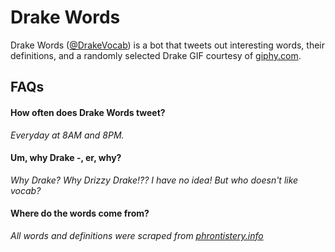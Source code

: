 # Drake Words

Drake Words ([@DrakeVocab](https://twitter.com/DrakeVocab)) is a bot that tweets out interesting words, their definitions, and a randomly selected Drake GIF courtesy of [giphy.com](http://giphy.com/). 

## FAQs

#### How often does Drake Words tweet?
_Everyday at 8AM and 8PM._

#### Um, why Drake -, er, why?
_Why Drake? Why Drizzy Drake!?? I have no idea! But who doesn't like vocab?_

#### Where do the words come from?
_All words and definitions were scraped from [phrontistery.info](http://phrontistery.info/)_
